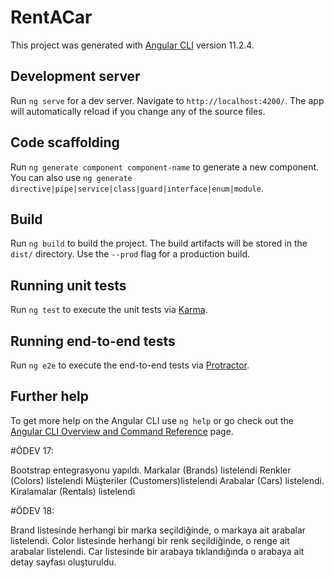 # RentACar

This project was generated with [Angular CLI](https://github.com/angular/angular-cli) version 11.2.4.

## Development server

Run `ng serve` for a dev server. Navigate to `http://localhost:4200/`. The app will automatically reload if you change any of the source files.

## Code scaffolding

Run `ng generate component component-name` to generate a new component. You can also use `ng generate directive|pipe|service|class|guard|interface|enum|module`.

## Build

Run `ng build` to build the project. The build artifacts will be stored in the `dist/` directory. Use the `--prod` flag for a production build.

## Running unit tests

Run `ng test` to execute the unit tests via [Karma](https://karma-runner.github.io).

## Running end-to-end tests

Run `ng e2e` to execute the end-to-end tests via [Protractor](http://www.protractortest.org/).

## Further help

To get more help on the Angular CLI use `ng help` or go check out the [Angular CLI Overview and Command Reference](https://angular.io/cli) page.

#ÖDEV 17:

Bootstrap entegrasyonu yapıldı.
Markalar (Brands) listelendi
Renkler (Colors) listelendi
Müşteriler (Customers)listelendi
Arabalar (Cars) listelendi. 
Kiralamalar (Rentals) listelendi 

#ÖDEV 18:

Brand listesinde herhangi bir marka seçildiğinde, o markaya ait arabalar listelendi.
Color listesinde herhangi bir renk seçildiğinde, o renge ait arabalar listelendi.
Car listesinde bir arabaya tıklandığında o arabaya ait detay sayfası oluşturuldu.

